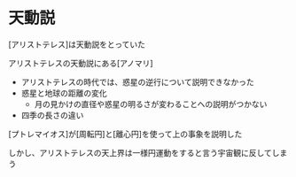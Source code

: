 # 天動説

[アリストテレス]は天動説をとっていた

アリストテレスの天動説にある[アノマリ]
- アリストテレスの時代では、惑星の逆行について説明できなかった
- 惑星と地球の距離の変化
  - 月の見かけの直径や惑星の明るさが変わることへの説明がつかない
- 四季の長さの違い

[プトレマイオス]が[周転円]と[離心円]を使って上の事象を説明した

しかし、アリストテレスの天上界は一様円運動をすると言う宇宙観に反してしまう
